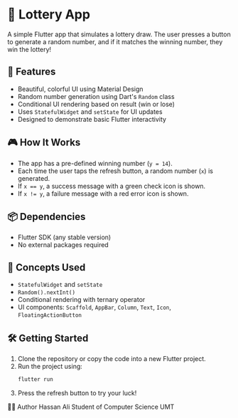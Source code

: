 # 🎰 Lottery App

A simple Flutter app that simulates a lottery draw. The user presses a button to generate a random number, and if it matches the winning number, they win the lottery!

## 🚀 Features

- Beautiful, colorful UI using Material Design
- Random number generation using Dart's `Random` class
- Conditional UI rendering based on result (win or lose)
- Uses `StatefulWidget` and `setState` for UI updates
- Designed to demonstrate basic Flutter interactivity

## 🎮 How It Works

- The app has a pre-defined winning number (`y = 14`).
- Each time the user taps the refresh button, a random number (`x`) is generated.
- If `x == y`, a success message with a green check icon is shown.
- If `x != y`, a failure message with a red error icon is shown.

## 📦 Dependencies

- Flutter SDK (any stable version)
- No external packages required

## 🧠 Concepts Used

- `StatefulWidget` and `setState`
- `Random().nextInt()`
- Conditional rendering with ternary operator
- UI components: `Scaffold`, `AppBar`, `Column`, `Text`, `Icon`, `FloatingActionButton`

## 🛠️ Getting Started

1. Clone the repository or copy the code into a new Flutter project.
2. Run the project using:
   ```bash
   flutter run
3. Press the refresh button to try your luck!

👨‍💻 Author
Hassan Ali
Student of Computer Science UMT